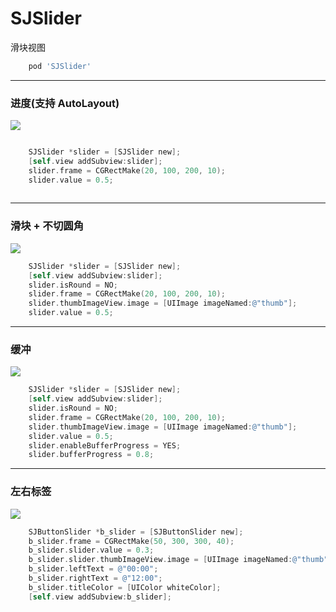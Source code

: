 # SJSlider
滑块视图    
```Ruby   
    pod 'SJSlider'    
```    
___

### 进度(支持 AutoLayout)
<img src = "https://github.com/changsanjiang/SJSlider/blob/master/SJSliderProjectFile/SJSlider/WechatIMG88.jpeg" >    

```Objective-C    

    SJSlider *slider = [SJSlider new];
    [self.view addSubview:slider];
    slider.frame = CGRectMake(20, 100, 200, 10);
    slider.value = 0.5;      
    
```    

___   

### 滑块 + 不切圆角
<img src = "https://github.com/changsanjiang/SJSlider/blob/master/SJSliderProjectFile/SJSlider/WechatIMG88.jpeg">    

```Objective-C    
    SJSlider *slider = [SJSlider new];
    [self.view addSubview:slider];
    slider.isRound = NO;
    slider.frame = CGRectMake(20, 100, 200, 10);
    slider.thumbImageView.image = [UIImage imageNamed:@"thumb"];
    slider.value = 0.5;
```
___    

### 缓冲
<img src = "https://github.com/changsanjiang/SJSlider/blob/master/SJSliderProjectFile/SJSlider/WechatIMG87.jpeg">    

```Objective-C    
    SJSlider *slider = [SJSlider new];
    [self.view addSubview:slider];
    slider.isRound = NO;
    slider.frame = CGRectMake(20, 100, 200, 10);
    slider.thumbImageView.image = [UIImage imageNamed:@"thumb"];
    slider.value = 0.5;
    slider.enableBufferProgress = YES;
    slider.bufferProgress = 0.8;
```
___    

### 左右标签
<img src = "https://github.com/changsanjiang/SJSlider/blob/master/SJSliderProjectFile/SJSlider/WechatIMG89.jpeg">    

```Objective-C    
    SJButtonSlider *b_slider = [SJButtonSlider new];
    b_slider.frame = CGRectMake(50, 300, 300, 40);
    b_slider.slider.value = 0.3;
    b_slider.slider.thumbImageView.image = [UIImage imageNamed:@"thumb"];
    b_slider.leftText = @"00:00";
    b_slider.rightText = @"12:00";
    b_slider.titleColor = [UIColor whiteColor];
    [self.view addSubview:b_slider];
```
